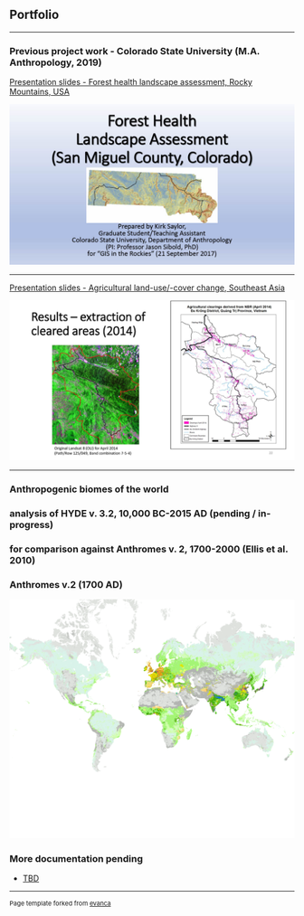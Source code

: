 ## Portfolio

---

### Previous project work - Colorado State University (M.A. Anthropology, 2019)

[Presentation slides - Forest health landscape assessment, Rocky Mountains, USA](/pdf/FINAL_REVISED_Forest%20Health%20Landscape%20Assessment%20Study%20GISITR%2020170921.pdf)

<img src="/images/FINAL_REVISED_Forest Health Landscape Assessment Study GISITR 20170921.jpg"/> 

---

[Presentation slides - Agricultural land-use/-cover change, Southeast Asia](/pdf/MA_thesis_slides_LULCchange_VN.pdf)

<img src="/images/MA_thesis_slides_LULCchange_VN_Page_22.jpg"/>

---

### Anthropogenic biomes of the world 
### analysis of HYDE v. 3.2, 10,000 BC-2015 AD (pending / in-progress)
### for comparison against Anthromes v. 2, 1700-2000 (Ellis et al. 2010)

### Anthromes v.2 (1700 AD)
<img src="/images/Anthromesv2_1700to2000_animation.gif"/>

### More documentation pending

- [TBD](http://example.com/)

---

<p style="font-size:11px">Page template forked from <a href="https://github.com/evanca/quick-portfolio">evanca</a></p>
<!-- Remove above link if you don't want to attibute -->
